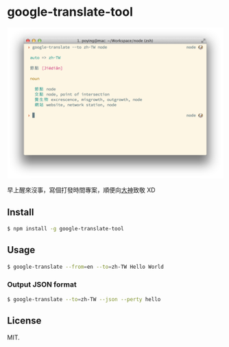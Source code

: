 google-translate-tool
=====================

![screenshot](./screenshot.png)

早上醒來沒事，寫個打發時間專案，順便向[大神](https://github.com/afc163/fanyi)致敬 XD

## Install

```bash
$ npm install -g google-translate-tool
```

## Usage

```bash
$ google-translate --from=en --to=zh-TW Hello World
```

### Output JSON format

```bash
$ google-translate --to=zh-TW --json --perty hello
```

## License

MIT.
